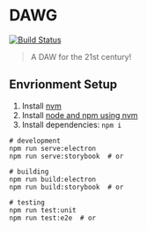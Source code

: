 # DAWG
[![Build Status](https://travis-ci.org/dawg/vusic.svg?branch=master)](https://travis-ci.org/dawg/vusic)
> A DAW for the 21st century!

## Envrionment Setup
1. Install [nvm](https://github.com/creationix/nvm#install-script)
1. Install [node and npm using nvm](https://github.com/creationix/nvm#usage)
1. Install dependencies: `npm i`
```
# development
npm run serve:electron
npm run serve:storybook  # or

# building
npm run build:electron
npm run build:storybook  # or

# testing
npm run test:unit
npm run test:e2e  # or
```
